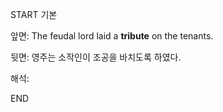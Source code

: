 START
기본

앞면:
The feudal lord laid a **tribute** on the tenants.


뒷면:
영주는 소작인이 조공을 바치도록 하였다.


해석:

<!--ID: 1733296949234-->
END